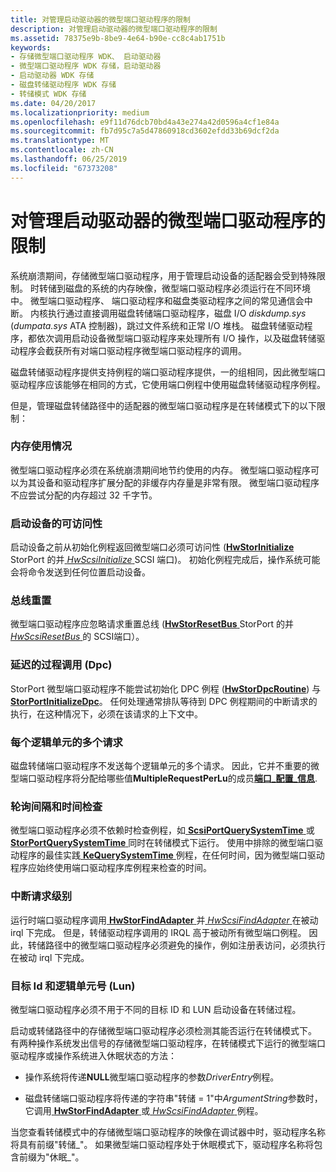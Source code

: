 ```yaml
---
title: 对管理启动驱动器的微型端口驱动程序的限制
description: 对管理启动驱动器的微型端口驱动程序的限制
ms.assetid: 78375e9b-8be9-4e64-b90e-cc8c4ab1751b
keywords:
- 存储微型端口驱动程序 WDK、 启动驱动器
- 微型端口驱动程序 WDK 存储，启动驱动器
- 启动驱动器 WDK 存储
- 磁盘转储驱动程序 WDK 存储
- 转储模式 WDK 存储
ms.date: 04/20/2017
ms.localizationpriority: medium
ms.openlocfilehash: e9f11d76dcb70bd4a43e274a42d0596a4cf1e84a
ms.sourcegitcommit: fb7d95c7a5d47860918cd3602efdd33b69dcf2da
ms.translationtype: MT
ms.contentlocale: zh-CN
ms.lasthandoff: 06/25/2019
ms.locfileid: "67373208"
---
```

# <a name="restrictions-on-miniport-drivers-that-manage-the-boot-drive"></a>对管理启动驱动器的微型端口驱动程序的限制


系统崩溃期间，存储微型端口驱动程序，用于管理启动设备的适配器会受到特殊限制。 时转储到磁盘的系统的内存映像，微型端口驱动程序必须运行在不同环境中。 微型端口驱动程序、 端口驱动程序和磁盘类驱动程序之间的常见通信会中断。 内核执行通过直接调用磁盘转储端口驱动程序，磁盘 I/O *diskdump.sys* (*dumpata.sys* ATA 控制器)，跳过文件系统和正常 I/O 堆栈。 磁盘转储驱动程序，都依次调用启动设备微型端口驱动程序来处理所有 I/O 操作，以及磁盘转储驱动程序会截获所有对端口驱动程序微型端口驱动程序的调用。

磁盘转储驱动程序提供支持例程的端口驱动程序提供，一的组相同，因此微型端口驱动程序应该能够在相同的方式，它使用端口例程中使用磁盘转储驱动程序例程。

但是，管理磁盘转储路径中的适配器的微型端口驱动程序是在转储模式下的以下限制：

### <a name="span-idmemusagespanspan-idmemusagespanmemory-usage"></a><span id="mem_usage"></span><span id="MEM_USAGE"></span>内存使用情况

微型端口驱动程序必须在系统崩溃期间地节约使用的内存。 微型端口驱动程序可以为其设备和驱动程序扩展分配的非缓存内存量是非常有限。 微型端口驱动程序不应尝试分配的内存超过 32 千字节。

### <a name="span-idaccessibilityspanspan-idaccessibilityspanaccessibility-of-the-boot-device"></a><span id="accessibility"></span><span id="ACCESSIBILITY"></span>启动设备的可访问性

启动设备之前从初始化例程返回微型端口必须可访问性 ([**HwStorInitialize** ](https://docs.microsoft.com/windows-hardware/drivers/ddi/content/storport/nc-storport-hw_initialize) StorPort 的并[ *HwScsiInitialize* ](https://docs.microsoft.com/previous-versions/windows/hardware/drivers/ff557302(v=vs.85)) SCSI 端口)。 初始化例程完成后，操作系统可能会将命令发送到任何位置启动设备。

### <a name="span-idbusresetsspanspan-idbusresetsspanbus-resets"></a><span id="bus_resets"></span><span id="BUS_RESETS"></span>总线重置

微型端口驱动程序应忽略请求重置总线 ([**HwStorResetBus** ](https://docs.microsoft.com/windows-hardware/drivers/ddi/content/storport/nc-storport-hw_reset_bus) StorPort 的并[ *HwScsiResetBus* ](https://docs.microsoft.com/previous-versions/windows/hardware/drivers/ff557318(v=vs.85))的 SCSI端口）。

### <a name="span-iddpcsspanspan-iddpcsspandeferred-procedure-calls-dpcs"></a><span id="dpcs"></span><span id="DPCS"></span>延迟的过程调用 (Dpc)

StorPort 微型端口驱动程序不能尝试初始化 DPC 例程 ([**HwStorDpcRoutine**](https://docs.microsoft.com/windows-hardware/drivers/ddi/content/storport/nc-storport-hw_dpc_routine)) 与[ **StorPortInitializeDpc**](https://docs.microsoft.com/windows-hardware/drivers/ddi/content/storport/nf-storport-storportinitializedpc)。 任何处理通常排队等待到 DPC 例程期间的中断请求的执行，在这种情况下，必须在该请求的上下文中。

### <a name="span-idmultiplerequestsspanspan-idmultiplerequestsspanmultiple-requests-per-logical-unit"></a><span id="multiple_requests"></span><span id="MULTIPLE_REQUESTS"></span>每个逻辑单元的多个请求

磁盘转储端口驱动程序不发送每个逻辑单元的多个请求。 因此，它并不重要的微型端口驱动程序将分配给哪些值**MultipleRequestPerLu**的成员[**端口\_配置\_信息**](https://docs.microsoft.com/previous-versions/windows/hardware/drivers/ff563901(v=vs.85)).

### <a name="span-idpollingspanspan-idpollingspanpolling-and-time-checking"></a><span id="polling"></span><span id="POLLING"></span>轮询间隔和时间检查

微型端口驱动程序必须不依赖时检查例程，如[ **ScsiPortQuerySystemTime** ](https://docs.microsoft.com/windows-hardware/drivers/ddi/content/srb/nf-srb-scsiportquerysystemtime)或[ **StorPortQuerySystemTime** ](https://docs.microsoft.com/windows-hardware/drivers/ddi/content/storport/nf-storport-storportquerysystemtime)同时在转储模式下运行。 使用中排除的微型端口驱动程序的最佳实践[ **KeQuerySystemTime** ](https://docs.microsoft.com/windows-hardware/drivers/ddi/content/wdm/nf-wdm-kequerysystemtime)例程，在任何时间，因为微型端口驱动程序应始终使用端口驱动程序库例程来检查的时间。

### <a name="span-idirqlspanspan-idirqlspaninterrupt-request-level"></a><span id="irql"></span><span id="IRQL"></span>中断请求级别

运行时端口驱动程序调用[ **HwStorFindAdapter** ](https://docs.microsoft.com/windows-hardware/drivers/ddi/content/storport/nc-storport-hw_find_adapter)并[ *HwScsiFindAdapter* ](https://docs.microsoft.com/previous-versions/windows/hardware/drivers/ff557300(v=vs.85))在被动 irql 下完成。 但是，转储驱动程序调用的 IRQL 高于被动所有微型端口例程。 因此，转储路径中的微型端口驱动程序必须避免的操作，例如注册表访问，必须执行在被动 irql 下完成。

### <a name="span-idtargetandlunspanspan-idtargetandlunspantarget-ids-and-logical-unit-numbers-luns"></a><span id="target_and_lun"></span><span id="TARGET_AND_LUN"></span>目标 Id 和逻辑单元号 (Lun)

微型端口驱动程序必须不用于不同的目标 ID 和 LUN 启动设备在转储过程。

启动或转储路径中的存储微型端口驱动程序必须检测其能否运行在转储模式下。 有两种操作系统发出信号的存储微型端口驱动程序，在转储模式下运行的微型端口驱动程序或操作系统进入休眠状态的方法：

-   操作系统将传递**NULL**微型端口驱动程序的参数*DriverEntry*例程。

-   磁盘转储端口驱动程序将传递的字符串"转储 = 1"中*ArgumentString*参数时，它调用[ **HwStorFindAdapter** ](https://docs.microsoft.com/windows-hardware/drivers/ddi/content/storport/nc-storport-hw_find_adapter)或[ *HwScsiFindAdapter* ](https://docs.microsoft.com/previous-versions/windows/hardware/drivers/ff557300(v=vs.85))例程。

当您查看转储模式中的存储微型端口驱动程序的映像在调试器中时，驱动程序名称将具有前缀"转储\_"。 如果微型端口驱动程序处于休眠模式下，驱动程序名称将包含前缀为"休眠\_"。

 

 




